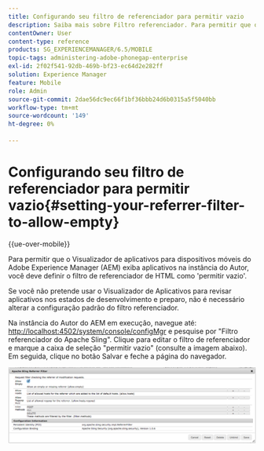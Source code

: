 ```yaml
---
title: Configurando seu filtro de referenciador para permitir vazio
description: Saiba mais sobre Filtro referenciador. Para permitir que o Visualizador de aplicativos para dispositivos móveis do Adobe Experience Manager (AEM) exiba aplicativos na instância do Autor, você deve definir o filtro de referenciador de HTML como 'permitir vazio'.
contentOwner: User
content-type: reference
products: SG_EXPERIENCEMANAGER/6.5/MOBILE
topic-tags: administering-adobe-phonegap-enterprise
exl-id: 2f02f541-92db-469b-bf23-ec64d2e282ff
solution: Experience Manager
feature: Mobile
role: Admin
source-git-commit: 2dae56dc9ec66f1bf36bbb24d6b0315a5f5040bb
workflow-type: tm+mt
source-wordcount: '149'
ht-degree: 0%

---
```


# Configurando seu filtro de referenciador para permitir vazio{#setting-your-referrer-filter-to-allow-empty}

{{ue-over-mobile}}

Para permitir que o Visualizador de aplicativos para dispositivos móveis do Adobe Experience Manager (AEM) exiba aplicativos na instância do Autor, você deve definir o filtro de referenciador de HTML como &#39;permitir vazio&#39;.

Se você não pretende usar o Visualizador de Aplicativos para revisar aplicativos nos estados de desenvolvimento e preparo, não é necessário alterar a configuração padrão do filtro referenciador.

Na instância do Autor do AEM em execução, navegue até: [http://localhost:4502/system/console/configMgr](http://localhost:4502/system/console/configMgr) e pesquise por &quot;Filtro referenciador do Apache Sling&quot;. Clique para editar o filtro de referenciador e marque a caixa de seleção &quot;permitir vazio&quot; (consulte a imagem abaixo). Em seguida, clique no botão Salvar e feche a página do navegador.

![Configurações de Filtro do Referenciador](assets/chlimage_1-106.png)
